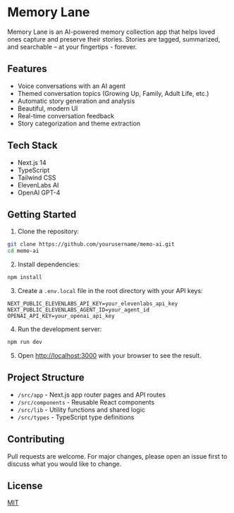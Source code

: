 # Memory Lane

Memory Lane is an AI-powered memory collection app that helps loved ones capture and preserve their stories. Stories are tagged, summarized, and searchable – at your fingertips - forever.

## Features

- Voice conversations with an AI agent
- Themed conversation topics (Growing Up, Family, Adult Life, etc.)
- Automatic story generation and analysis
- Beautiful, modern UI
- Real-time conversation feedback
- Story categorization and theme extraction

## Tech Stack

- Next.js 14
- TypeScript
- Tailwind CSS
- ElevenLabs AI
- OpenAI GPT-4

## Getting Started

1. Clone the repository:
```bash
git clone https://github.com/yourusername/memo-ai.git
cd memo-ai
```

2. Install dependencies:
```bash
npm install
```

3. Create a `.env.local` file in the root directory with your API keys:
```env
NEXT_PUBLIC_ELEVENLABS_API_KEY=your_elevenlabs_api_key
NEXT_PUBLIC_ELEVENLABS_AGENT_ID=your_agent_id
OPENAI_API_KEY=your_openai_api_key
```

4. Run the development server:
```bash
npm run dev
```

5. Open [http://localhost:3000](http://localhost:3000) with your browser to see the result.

## Project Structure

- `/src/app` - Next.js app router pages and API routes
- `/src/components` - Reusable React components
- `/src/lib` - Utility functions and shared logic
- `/src/types` - TypeScript type definitions

## Contributing

Pull requests are welcome. For major changes, please open an issue first to discuss what you would like to change.

## License

[MIT](https://choosealicense.com/licenses/mit/)
